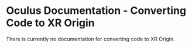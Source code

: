 Oculus Documentation - Converting Code to XR Origin
========

There is currently no documentation for converting code to XR Origin.